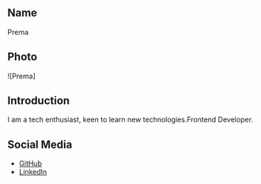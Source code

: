 ## Name
Prema

## Photo
![Prema]

## Introduction
I am a tech enthusiast, keen to learn new technologies.Frontend Developer.

## Social Media
- [GitHub](https://github.com/yourusername)
- [LinkedIn](https://linkedin.com/in/yourusername)